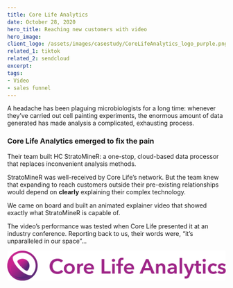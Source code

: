 ```yaml
---
title: Core Life Analytics
date: October 28, 2020
hero_title: Reaching new customers with video
hero_image: 
client_logo: /assets/images/casestudy/CoreLifeAnalytics_logo_purple.png
related_1: tiktok
related_2: sendcloud
excerpt: 
tags:
- Video
- sales funnel
---
```


<p class="lead">
A headache has been plaguing microbiologists for a long time: whenever they’ve carried out cell painting experiments, the enormous amount of data generated has made analysis a complicated, exhausting process.
</p>

### Core Life Analytics emerged to fix the pain


Their team built HC StratoMineR: a one-stop, cloud-based data processor that replaces inconvenient analysis methods.

StratoMineR was well-received by Core Life’s network. But the team knew that expanding to reach customers outside their pre-existing relationships would depend on **clearly** explaining their complex technology.

We came on board and built an animated explainer video that showed exactly what StratoMineR is capable of.

The video’s performance was tested when Core Life presented it at an industry conference. Reporting back to us, their words were, “it’s unparalleled in our space”...


![](/assets/images/casestudy/CoreLifeAnalytics_logo_purple.png)

